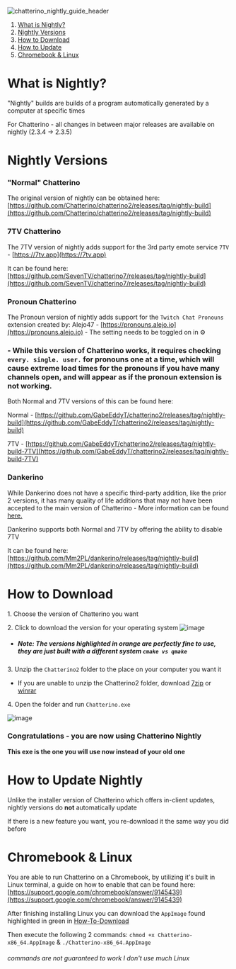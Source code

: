 ![chatterino_nightly_guide_header](https://user-images.githubusercontent.com/41973452/137709360-3364e5b3-93ce-40ca-a062-590174a3436f.png)


1. [What is Nightly?](#what-is-nightly)
2. [Nightly Versions](#nightly-versions)
3. [How to Download](#how-to-download)
4. [How to Update](#how-to-update)
5. [Chromebook & Linux](#chromebook-support)


# What is Nightly? <a name="what-is-nightly"></a>

"Nightly" builds are builds of a program automatically generated by a computer at specific times

For Chatterino - all changes in between major releases are available on nightly (2.3.4 -> 2.3.5)

# Nightly Versions <a name="nightly-versions"></a>

### "Normal" Chatterino
The original version of nightly can be obtained here: 
[https://github.com/Chatterino/chatterino2/releases/tag/nightly-build](https://github.com/Chatterino/chatterino2/releases/tag/nightly-build) 

### 7TV Chatterino
The 7TV version of nightly adds support for the 3rd party emote service `7TV` - [https://7tv.app](https://7tv.app)

It can be found here: [https://github.com/SevenTV/chatterino7/releases/tag/nightly-build](https://github.com/SevenTV/chatterino7/releases/tag/nightly-build)

### Pronoun Chatterino
The Pronoun version of nightly adds support for the `Twitch Chat Pronouns` extension 
created by: Alejo47 - [https://pronouns.alejo.io](https://pronouns.alejo.io) - The setting needs to be toggled on in ⚙️

### -  While this version of Chatterino works, it requires checking `every. single. user.` for pronouns one at a time, which will cause extreme load times for the pronouns if you have many channels open, and will appear as if the pronoun extension is not working.

Both Normal and 7TV versions of this can be found here:

Normal - [https://github.com/GabeEddyT/chatterino2/releases/tag/nightly-build](https://github.com/GabeEddyT/chatterino2/releases/tag/nightly-build)

7TV - [https://github.com/GabeEddyT/chatterino2/releases/tag/nightly-build-7TV](https://github.com/GabeEddyT/chatterino2/releases/tag/nightly-build-7TV)

### Dankerino
While Dankerino does not have a specific third-party addition, like the prior 2 versions, it has many quality of life additions that may not have been accepted to the main version of Chatterino
\- More information can be found [here.](https://github.com/Mm2PL/dankerino#readme)

Dankerino supports both Normal and 7TV by offering the ability to disable 7TV

It can be found here: [https://github.com/Mm2PL/dankerino/releases/tag/nightly-build](https://github.com/Mm2PL/dankerino/releases/tag/nightly-build)

# How to Download <a name="how-to-download"></a>
1\. Choose the version of Chatterino you want

2\. Click to download the version for your operating system
![image](https://user-images.githubusercontent.com/41973452/137698742-c90413f1-8387-4dd1-b372-927931dab685.png)




- ##### Note: The versions highlighted in orange are perfectly fine to use, they are just built with a different system `cmake vs qmake`




3\. Unzip the `Chatterino2` folder to the place on your computer you want it




- If you are unable to unzip the Chatterino2 folder, download [7zip](https://www.7-zip.org/download.html) or [winrar](https://www.win-rar.com/download.html)




4\. Open the folder and run `Chatterino.exe`


![image](https://user-images.githubusercontent.com/41973452/137692756-711d5c54-c126-4e06-99af-d86768efa3f1.png)

### Congratulations - you are now using Chatterino Nightly
**This exe is the one you will use now instead of your old one**


# How to Update Nightly <a name="how-to-update"></a>
Unlike the installer version of Chatterino which offers in-client updates, nightly versions do **not** automatically update
 
If there is a new feature you want, you re-download it the same way you did before


# Chromebook & Linux <a name="chromebook-support"></a>
You are able to run Chatterino on a Chromebook, by utilizing it's built in Linux terminal, a guide on how to enable that can be found here: [https://support.google.com/chromebook/answer/9145439](https://support.google.com/chromebook/answer/9145439)

After finishing installing Linux you can download the `AppImage` found highlighted in green in
[How-To-Download](#how-to-download)

Then execute the following 2 commands:
`chmod +x Chatterino-x86_64.AppImage` & `./Chatterino-x86_64.AppImage`

###### *commands are not guaranteed to work I don't use much Linux*